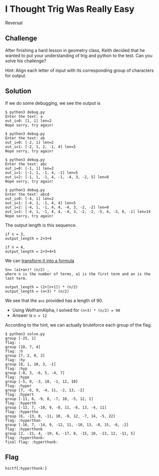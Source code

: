 # I Thought Trig Was Really Easy
Reversal

## Challenge 

After finishing a hard lesson in geometry class, Keith decided that he wanted to put your understanding of trig and python to the test. Can you solve his challenge?

Hint: Align each letter of input with its corresponding group of characters for output.

## Solution

If we do some debugging, we see the output is 

	$ python3 debug.py 
	Enter the text: a
	out_i=0: [1, 1] len=2
	Nope sorry, try again!
	
	$ python3 debug.py 
	Enter the text: ab
	out_i=0: [-2, 1] len=2
	out_i=1: [-2, 1, 2, -1, 4] len=5
	Nope sorry, try again!
	
	$ python3 debug.py 
	Enter the text: abc
	out_i=0: [-1, 1] len=2
	out_i=1: [-1, 1, -1, 4, -1] len=5
	out_i=2: [-1, 1, -1, 4, -1, -4, 3, -2, 5] len=9
	Nope sorry, try again!
	
	$ python3 debug.py 
	Enter the text: abcd
	out_i=0: [-4, 1] len=2
	out_i=1: [-4, 1, -1, 4, 4] len=5
	out_i=2: [-4, 1, -1, 4, 4, -4, 3, -2, -2] len=9
	out_i=3: [-4, 1, -1, 4, 4, -4, 3, -2, -2, -5, 4, -3, 6, -1] len=14
	Nope sorry, try again!

The output length is this sequence.

	if n = 3,
	output_length = 2+3+4

	if n = 4,
	output_length = 2+3+4+5

We can [transform it into a formula](https://www.varsitytutors.com/hotmath/hotmath_help/topics/sum-of-the-first-n-terms-of-an-arithmetic-sequence)

	Sn= (a1+an)* (n/2) , 
	where n is the number of terms, a1 is the first term and an is the last term. 

	output_length = (2+[n+1]) * (n/2)
	output_length = (n+3) * (n/2)

We see that the `ans` provided has a length of 90.

- Using WolframAlpha, I solved for `(n+3) * (n/2) = 90`
- Answer is `n = 12`

According to the hint, we can actually bruteforce each group of the flag.

	$ python3 solve.py 
	group [-25, 1]
	flag: :
	group [10, 7, 4]
	flag: :h
	group [7, 2, 9, 3]
	flag: :hy
	group [8, 1, 10, 3, -1]
	flag: :hyp
	group [-8, 3, -6, 5, -4, 7]
	flag: :hype
	group [-5, 8, -3, 10, -1, 12, 10]
	flag: :hyper
	group [7, -6, 9, -4, 11, -2, 13, -2]
	flag: :hypert
	group [-11, 6, -9, 8, -7, 10, -5, 12, 1]
	flag: :hyperth
	group [-12, 7, -10, 9, -8, 11, -6, 13, -4, 11]
	flag: :hypertho
	group [6, -13, 8, -11, 10, -9, 12, -7, 14, -5, 22]
	flag: :hyperthon
	group [-16, 7, -14, 9, -12, 11, -10, 13, -8, 15, -6, -2]
	flag: :hyperthonk
	group [2, -21, 4, -19, 6, -17, 8, -15, 10, -13, 12, -11, 5]
	flag: :hyperthonk:
	final flag: :hyperthonk:

## Flag

	hsctf{:hyperthonk:}
